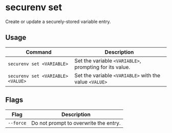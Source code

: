 # securenv set

Create or update a securely-stored variable entry.



## Usage

| Command                           | Description                                             |
| --------------------------------- | ------------------------------------------------------- |
| `securenv set <VARIABLE>`         | Set the variable `<VARIABLE>`, prompting for its value. |
| `securenv set <VARIABLE> <VALUE>` | Set the variable `<VARIABLE>` with the value `<VALUE>`  |



## Flags

| Flag               | Description                           |
| ------------------ | ------------------------------------- |
| `--force`          | Do not prompt to overwrite the entry. |

